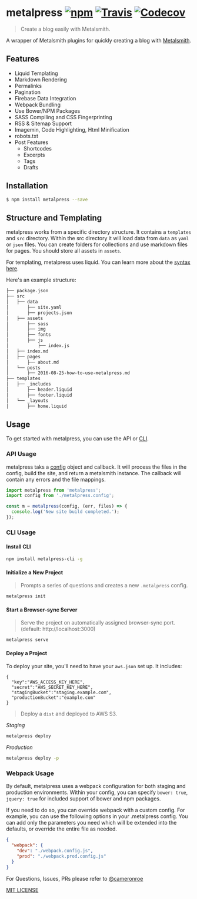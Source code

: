 # metalpress [![npm](https://img.shields.io/npm/v/metalpress.svg?maxAge=2592000?style=flat-square)](https://www.npmjs.com/package/metalpress) [![Travis](https://img.shields.io/travis/axisdefined/metalpress.svg?maxAge=2592000?style=flat-square)](https://travis-ci.org/axisdefined/metalpress) [![Codecov](https://img.shields.io/codecov/c/github/axisdefined/metalpress.svg?maxAge=2592000?style=flat-square)](https://codecov.io/gh/axisdefined/metalpress) 

> Create a blog easily with Metalsmith.

A wrapper of Metalsmith plugins for quickly creating a blog with [Metalsmith](https://github.com/metalsmith/metalsmith).

## Features

- Liquid Templating
- Markdown Rendering
- Permalinks
- Pagination
- Firebase Data Integration
- Webpack Bundling
- Use Bower/NPM Packages
- SASS Compiling and CSS Fingerprinting
- RSS & Sitemap Support
- Imagemin, Code Highlighting, Html Minification
- robots.txt
- Post Features
  - Shortcodes
  - Excerpts
  - Tags
  - Drafts

## Installation

```sh
$ npm install metalpress --save
```

## Structure and Templating

metalpress works from a specific directory structure. It contains a `templates` and `src` directory. Within the src directory it will load data from `data` as `yaml` or `json` files. You can create folders for collections and use markdown files for pages. You should store all assets in `assets`.

For templating, metalpress uses liquid. You can learn more about the [syntax here](https://github.com/leizongmin/tinyliquid).

Here's an example structure:

```sh
├── package.json
├── src
│   ├── data
│       ├── site.yaml
│       ├── projects.json
│   ├── assets
│       ├── sass
│       ├── img
│       ├── fonts
│       ├── js
│           ├── index.js
│   ├── index.md
│   ├── pages
│       ├── about.md
│   └── posts
│       ├── 2016-08-25-how-to-use-metalpress.md
├── templates
│   ├── _includes
│       ├── header.liquid
│       ├── footer.liquid
│   └── _layouts
│       ├── home.liquid
```


## Usage

To get started with metalpress, you can use the API or [CLI](https://github.com/axisdefined/metalpress-cli).

### API Usage

metalpress taks a [config](https://github.com/axisdefined/metalpress/wiki/Default-Config) object and callback. It will process the files in the config, build the site, and return a metalsmith instance. The callback will contain any errors and the file mappings.

```js
import metalpress from 'metalpress';
import config from './metalpress.config';

const m = metalpress(config, (err, files) => {
  console.log('New site build completed.');
});

```

### CLI Usage

#### Install CLI

```sh
npm install metalpress-cli -g
```

#### Initialize a New Project

> Prompts a series of questions and creates a new `.metalpress` config.

```sh
metalpress init
```

#### Start a Browser-sync Server

> Serve the project on automatically assigned browser-sync port. (default: http://localhost:3000)

```sh
metalpress serve
```

#### Deploy a Project

To deploy your site, you'll need to have your `aws.json` set up. It includes:

```
{
  "key":"AWS_ACCESS_KEY_HERE",
  "secret":"AWS_SECRET_KEY_HERE",
  "stagingBucket":"staging.example.com",
  "productionBucket":"example.com"
}
```

> Deploy a `dist` and deployed to AWS S3.

*Staging*
```sh
metalpress deploy
```

*Production*
```sh
metalpress deploy -p
```

### Webpack Usage

By default, metalpress uses a webpack configuration for both staging and production environments. Within your config, you can specify `bower: true`, `jquery: true` for included support of bower and npm packages.

If you need to do so, you can override webpack with a custom config. For example, you can use the following options in your .metalpress config. You can add only the parameters you need which will be extended into the defaults, or override the entire file as needed.

```json
{
  "webpack": {
    "dev": "./webpack.config.js",
    "prod": "./webpack.prod.config.js"
  }
}
```

For Questions, Issues, PRs please refer to [@cameronroe](http://github.com/cameronroe)

[MIT LICENSE](/LICENSE)